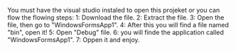 You must have the visual studio instaled to open this projeket or 
you can flow the flowing steps:
1: Download the file.
2: Extract the file.
3: Open the file, then go to "WindowsFormsApp1".
4: After this you will find a file named "bin", open it!
5: Open "Debug" file.
6: you will finde the application called "WindowsFormsApp1".
7: Oppen it and enjoy.
